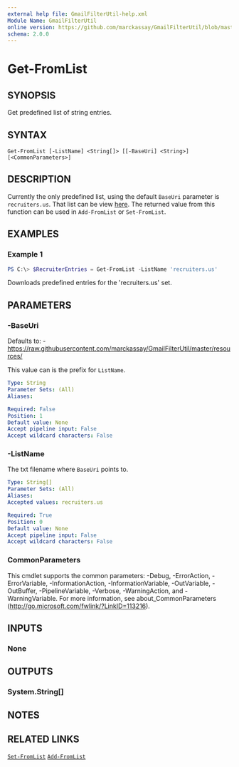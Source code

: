 ```yaml
---
external help file: GmailFilterUtil-help.xml
Module Name: GmailFilterUtil
online version: https://github.com/marckassay/GmailFilterUtil/blob/master/docs/Get-FromList.md
schema: 2.0.0
---
```


# Get-FromList

## SYNOPSIS
Get predefined list of string entries.

## SYNTAX

```
Get-FromList [-ListName] <String[]> [[-BaseUri] <String>] [<CommonParameters>]
```

## DESCRIPTION

Currently the only predefined list, using the default `BaseUri` parameter is `recruiters.us`. That list can be view [here](https://raw.githubusercontent.com/marckassay/GmailFilterUtil/master/resources/recruiters.us.txt). The returned value from this function can be used in `Add-FromList` or `Set-FromList`.

## EXAMPLES

### Example 1

```powershell
PS C:\> $RecruiterEntries = Get-FromList -ListName 'recruiters.us'
```

Downloads predefined entries for the 'recruiters.us' set.

## PARAMETERS

### -BaseUri

Defaults to:
    - <https://raw.githubusercontent.com/marckassay/GmailFilterUtil/master/resources/>

This value can is the prefix for `ListName`.

```yaml
Type: String
Parameter Sets: (All)
Aliases:

Required: False
Position: 1
Default value: None
Accept pipeline input: False
Accept wildcard characters: False
```

### -ListName

The txt filename where `BaseUri` points to.

```yaml
Type: String[]
Parameter Sets: (All)
Aliases:
Accepted values: recruiters.us

Required: True
Position: 0
Default value: None
Accept pipeline input: False
Accept wildcard characters: False
```

### CommonParameters
This cmdlet supports the common parameters: -Debug, -ErrorAction, -ErrorVariable, -InformationAction, -InformationVariable, -OutVariable, -OutBuffer, -PipelineVariable, -Verbose, -WarningAction, and -WarningVariable. For more information, see about_CommonParameters (http://go.microsoft.com/fwlink/?LinkID=113216).

## INPUTS

### None

## OUTPUTS

### System.String[]

## NOTES

## RELATED LINKS

[`Set-FromList`](https://github.com/marckassay/GmailFilterUtil/blob/master/docs/Set-FromList.md)
[`Add-FromList`](https://github.com/marckassay/GmailFilterUtil/blob/master/docs/Add-FromList.md)
